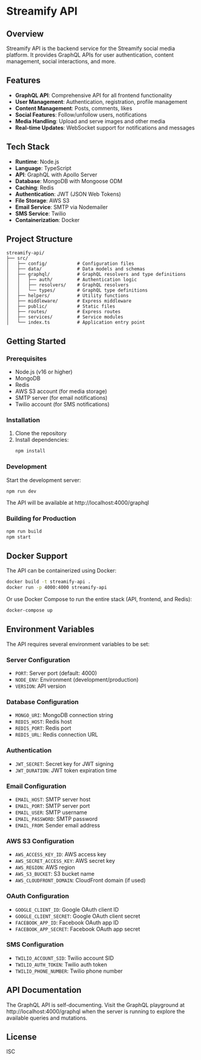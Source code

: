# Streamify API

## Overview

Streamify API is the backend service for the Streamify social media platform. It provides GraphQL APIs for user authentication, content management, social interactions, and more.

## Features

- **GraphQL API**: Comprehensive API for all frontend functionality
- **User Management**: Authentication, registration, profile management
- **Content Management**: Posts, comments, likes
- **Social Features**: Follow/unfollow users, notifications
- **Media Handling**: Upload and serve images and other media
- **Real-time Updates**: WebSocket support for notifications and messages

## Tech Stack

- **Runtime**: Node.js
- **Language**: TypeScript
- **API**: GraphQL with Apollo Server
- **Database**: MongoDB with Mongoose ODM
- **Caching**: Redis
- **Authentication**: JWT (JSON Web Tokens)
- **File Storage**: AWS S3
- **Email Service**: SMTP via Nodemailer
- **SMS Service**: Twilio
- **Containerization**: Docker

## Project Structure

```
streamify-api/
├── src/
│   ├── config/           # Configuration files
│   ├── data/             # Data models and schemas
│   ├── graphql/          # GraphQL resolvers and type definitions
│   │   ├── auth/         # Authentication logic
│   │   ├── resolvers/    # GraphQL resolvers
│   │   └── types/        # GraphQL type definitions
│   ├── helpers/          # Utility functions
│   ├── middleware/       # Express middleware
│   ├── public/           # Static files
│   ├── routes/           # Express routes
│   ├── services/         # Service modules
│   └── index.ts          # Application entry point
```

## Getting Started

### Prerequisites

- Node.js (v16 or higher)
- MongoDB
- Redis
- AWS S3 account (for media storage)
- SMTP server (for email notifications)
- Twilio account (for SMS notifications)

### Installation

1. Clone the repository
2. Install dependencies:
   ```bash
   npm install
   ```

### Development

Start the development server:

```bash
npm run dev
```

The API will be available at http://localhost:4000/graphql

### Building for Production

```bash
npm run build
npm start
```

## Docker Support

The API can be containerized using Docker:

```bash
docker build -t streamify-api .
docker run -p 4000:4000 streamify-api
```

Or use Docker Compose to run the entire stack (API, frontend, and Redis):

```bash
docker-compose up
```

## Environment Variables

The API requires several environment variables to be set:

### Server Configuration
- `PORT`: Server port (default: 4000)
- `NODE_ENV`: Environment (development/production)
- `VERSION`: API version

### Database Configuration
- `MONGO_URI`: MongoDB connection string
- `REDIS_HOST`: Redis host
- `REDIS_PORT`: Redis port
- `REDIS_URL`: Redis connection URL

### Authentication
- `JWT_SECRET`: Secret key for JWT signing
- `JWT_DURATION`: JWT token expiration time

### Email Configuration
- `EMAIL_HOST`: SMTP server host
- `EMAIL_PORT`: SMTP server port
- `EMAIL_USER`: SMTP username
- `EMAIL_PASSWORD`: SMTP password
- `EMAIL_FROM`: Sender email address

### AWS S3 Configuration
- `AWS_ACCESS_KEY_ID`: AWS access key
- `AWS_SECRET_ACCESS_KEY`: AWS secret key
- `AWS_REGION`: AWS region
- `AWS_S3_BUCKET`: S3 bucket name
- `AWS_CLOUDFRONT_DOMAIN`: CloudFront domain (if used)

### OAuth Configuration
- `GOOGLE_CLIENT_ID`: Google OAuth client ID
- `GOOGLE_CLIENT_SECRET`: Google OAuth client secret
- `FACEBOOK_APP_ID`: Facebook OAuth app ID
- `FACEBOOK_APP_SECRET`: Facebook OAuth app secret

### SMS Configuration
- `TWILIO_ACCOUNT_SID`: Twilio account SID
- `TWILIO_AUTH_TOKEN`: Twilio auth token
- `TWILIO_PHONE_NUMBER`: Twilio phone number

## API Documentation

The GraphQL API is self-documenting. Visit the GraphQL playground at http://localhost:4000/graphql when the server is running to explore the available queries and mutations.

## License

ISC
